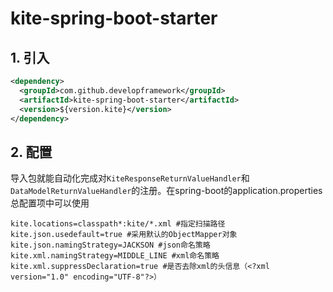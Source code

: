 # kite-spring-boot-starter

## 1. 引入

```xml
<dependency>
  <groupId>com.github.developframework</groupId>
  <artifactId>kite-spring-boot-starter</artifactId>
  <version>${version.kite}</version>
</dependency>
```

## 2. 配置

导入包就能自动化完成对`KiteResponseReturnValueHandler`和`DataModelReturnValueHandler`的注册。在spring-boot的application.properties总配置项中可以使用

```properties
kite.locations=classpath*:kite/*.xml #指定扫描路径
kite.json.usedefault=true #采用默认的ObjectMapper对象
kite.json.namingStrategy=JACKSON #json命名策略
kite.xml.namingStrategy=MIDDLE_LINE #xml命名策略
kite.xml.suppressDeclaration=true #是否去除xml的头信息（<?xml version="1.0" encoding="UTF-8"?>）
```
